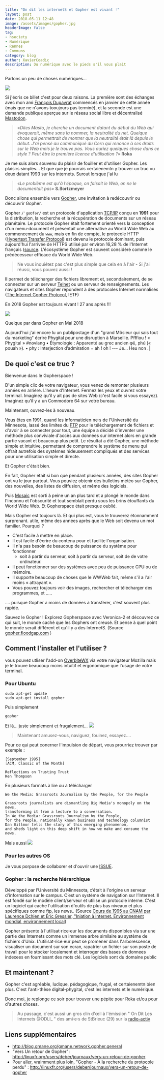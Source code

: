 ```yaml
---
title: "On dit les internetS et Gopher est vivant !"
layout: post
date: 2018-05-11 12:48
image: /assets/images/gopher.jpg
headerImage: false
tag:
- hsociety
- Numérique
- Rennes
- Communs
category: blog
author: XavierCoadic
description: Du numérique avec le pieds s'il vous plait
---
```


Parlons un peu de choses numériques...

![](/assets/images/gopher.jpg)

Si j'écris ce billet c'est pour deux raisons. La première sont des échanges avec mon ami [François Dupayrat](https://github.com/FrancoisDupayrat) commencés en janvier de cette année (mais que ne n'avons tooujours pas terminé), et la seconde est une demande publique aperçue sur le réseau social libre et décentralisé [Mastodon](https://fr.wikipedia.org/wiki/Mastodon_%28r%C3%A9seau_social%29).

> «_Dites Masto, je cherche un document datant du début du Web qui évoquerait, même sans la nommer, la neutralité du net. Quelque chose qui permettrait de montrer que la neutralité était là depuis le début. J'ai pensé au communiqué du Cern qui renonce à ses droits sur le Web mais je le trouve pas. Vous auriez quelques chose dans ce style ? Peut être la première licence d'utilisation ?_» **Roka**

Je me suis alors souvenu du plaisir de fouiller et d'utiliser Gopher. Les plaisirs simples... Et que que je pourrais certaienemtn y trouver un truc ou deux datant 1993 sur les internets. Surout lorsque j'ai lu

> «_Le problème est qu'à l'époque, on faisait le Web, on ne le documentait pas_» **S.Bortzmeyer**

Donc allons ensemble vers [Gopher](https://fr.wikipedia.org/wiki/Gopher), une invitation à redécouvrir ou découvrir Gopher.  

Gopher `/ˈɡoʊfər/` est un protocole d'application [TCP/IP](https://fr.wikipedia.org/wiki/Suite_des_protocoles_Internet) conçu en **1991** pour la distribution, la recherche et la récupération de documents sur un réseau planétaire. Le protocole Gopher était fortement orienté vers la conception d'un menu-document et présentait une alternative au World Wide Web au commencement du `www`, mais en fin de compte, le protocole HTTP ([Hypertext Transfer Protocol](https://fr.wikipedia.org/wiki/Hypertext_Transfer_Protocol)) est devenu le protocole dominant, puis aujourd'hui l'arrivée de HTTPS utilisé par environ 16,28 % de l'Internet français ([source](http://archive.wikiwix.com/cache/?url=https%3A%2F%2Fwww.udomo.fr%2Fstatistiques-sur-linternet-francais). L'écosystème Gopher est souvent considéré comme le prédécesseur efficace du World Wide Web.

> Ne vous inquiétez pas c'est plus simple que cela en à l'air - Si j'ai réussi, vous pouvez aussi !

Il permet de télécharger des fichiers librement et, secondairement, de se connecter sur un serveur [Telnet](https://fr.wikipedia.org/wiki/Telnet) ou un serveur de renseignements. Les navigateurs et sites Gopher répondent à des protocoles Internet normalisés ([The Internet Gopher Protocol](http://www.ietf.org/rfc/rfc1436.txt), IETF)

<span class="evidence">En 2018 Gopher est toujours vivant ! 27 ans après !!!</span>

![](/assets/images/gopher4.png)

<figcaption class="caption">Quelque par dans Gopher en Mai 2018</figcaption>

<div class="spoiler"><p>Aujourd'hui j'ai encore lu un publipostage d'un "grand Môsieur qui sais tout du marketing" écrire Phygital pour une disruption à Marseille. Pfffiou ! « Phygital » #novlang • Étymologie : Apparenté au grec ancien φῦ, phú (« pouah »). • phy : Interjection d’admiration = ah ! oh ! --- Je... Heu non .|</p></div>


## De quoi c'est ce truc ?

Bienvenue dans le Gopherspace !

D'un simple clic de votre navigateur, vous venez de remonter plusieurs années en arrière.
L'heure d'Internet. Fermez les yeux et ouvrez votre terminal. Imaginez qu'il y ait pas de sites Web (c'est facile si vous essayez). Imaginez qu'il y a un Commodore 64 sur votre bureau. 

Maintenant, ouvrez-les à nouveau.

Vous êtes en 1991, quand les informaticien⋅ne⋅s de l'Université du Minnesota, lassé des limites du [FTP](https://fr.wikipedia.org/wiki/File_Transfer_Protocol) pour le téléchargement de fichiers et d'avoir à se connecter pour tout, une équipe a décidé d'inventer une méthode plus conviviale d'accès aux données sur internet alors en grande partie vacant et beaucoup plus petit. Le résultat a été Gopher, une méthode simple et intuitive, permettant de comprendre le système de menu qui offrait autrefois des systèmes hideusement compliqués et des services pour une utilisation simple et directe. 

Et Gopher c'était bien.

En fait, Gopher était si bon que pendant plusieurs années, des sites Gopher ont vu le jour partout. Vous pouviez obtenir des bulletins météo sur Gopher, des nouvelles, des listes de diffusion, et même des logiciels.

Puis [Mosaic](https://fr.wikipedia.org/wiki/NCSA_Mosaic) est sorti à peine un an plus tard et a plongé le monde dans l'inconnu et l'obscurité et tout semblait perdu sous les brins étouffants du World Wide Web. Et Gopherspace était presque oublié.

Mais Gopher est toujours là. Et qui plus est, vous le trouverez étonnamment surprenant.
utile, même des années après que le Web soit devenu un mot familier. Pourquoi ?

* C'est facile à mettre en place.
* Il est facile d'écrire du contenu pour et facilite l'organisation.
* Il n'a pas besoin de beaucoup de puissance du système pour fonctionner
  * soit à partir du serveur, soit à partir du serveur, soit de de votre ordinateur. 
* <span class="evidence">Il peut fonctionner sur des systèmes avec peu de puissance CPU ou de mémoire.</span>
* Il supporte beaucoup de choses que le WWWeb fait, même s'il a l'air moins « attrayant ».
* Vous pouvez toujours voir des images, rechercher et télécharger des programmes, et .....

.... puisque Gopher a moins de données à transférer, c'est souvent plus rapide.

Sauvez le Gopher ! Explorez Gopherspace avec Veronica-2 et découvrez ce qui suit, le monde caché que les Gophers ont creusé. Et pense à quel point le monde serait différent et qu'il y a des InternetS. (Source [gopher.floodgap.com](https://gopher.floodgap.com/gopher/gw?gopher.floodgap.com/0/gopher/welcome) )

## Comment l'installer et l'utiliser ?

vous pouvez utliser l'add-on [OverbiteWX](https://addons.mozilla.org/en-US/firefox/addon/overbitewx) via votre navigateur Mozilla mais je le trouve beaucoup moins intuitif et ergonomique que l'usage de votre terminal.

### Pour Ubuntu 

```
sudo apt-get update
sudo apt-get install gopher
```

Puis simplement
```
gopher
```
Et là... juste simplement et frugalement...
![](/assets/gopher/gopher1.png)

> Maintenant amusez-vous, naviguez, fouinez, essayez....

Pour ce qui peut conerner l'impulsion de départ, vous prourriez trouver par exemple :

```
[September 1995]
[ACM, Classic of the Month]

Reflections on Trusting Trust
Ken Thompson
```
En plusieurs formats à lire ou à télécharger
```
We the Media: Grassroots Journalism by the People, for the People

Grassroots journalists are dismantling Big Media's monopoly on the news, 
transforming it from a lecture to a conversation. 
In We the Media: Grassroots Journalism by the People, 
for the People, nationally known business and technology columnist 
Dan Gillmor tells the story of this emerging phenomenon, 
and sheds light on this deep shift in how we make and consume the news.
```

Mais aussi
![](/assets/images/gopher_5.png)

### Pour les autres OS

Je vous porpose de collaborer et d'ouvrir une [ISSUE](https://github.com/XavCC/xavcc.github.io/issues). 

### Gopher : la recherche hiérarchique

Développé par l’Université du Minnesota, c’était à l'origine un serveur d'information sur le campus. C’est un système de navigation sur l’Internet. Il est fondé sur le modèle client/serveur et utilise un protocole interne. 
C'est un logiciel qui cache l'utilisation d'outils de plus bas niveaux et plus spécifiques comme ftp, les news.. (Source [Cours de 1995 au CNAM par Laurence Dchien et Éric Gressier, "Iniation à internet. Environnement mondial, environnement local](http://mcours.net/cours/pdf/info/Le_reseau_au_CNAM_Environnement_planetaire_et_Environnement_local.pdf))

Gopher présente à l'utilisat⋅rice⋅eur les documents disponibles via sur une partie des Internets comme un immense arbre similaire au système de fichiers d'Unix. L'utilisat⋅rice⋅eur peut se promener dans l'arborescence, visualiser un document sur son ecran,
rapatrier un fichier sur son poste de travail pour le stocker localement et interroger des bases de donnees indexees en fournissant des mots clé.
Les logiciels sont du domaine public

## Et maintenant ?

Gopher c'est agréable, ludique, pédagogique, frugal, et certaienemtn bien plus. C'est l'anti-thèse digital-phygital, c'est les internets et le numérique.

Donc moi, je replonge ce soir pour trouver une pépite pour Roka et/ou pour d'autres choses. 

> Au passage, c'est aussi un gros clin d'œil à l'émission " On Dit Les Internets @ODLI_ " des ami⋅e⋅s de StBrieuc (29) sur la [radio-activ](http://www.radio-activ.com)

## Liens supplémentaires

* <http://blog.gmane.org/gmane.network.gopher.general>
* "Vers Un retour de Gopher": <http://linuxfr.org/users/deber/journaux/vers-un-retour-de-gopher>
* Pour aller, vraimment plus loin, "Gopher - À la recherche du protocole perdu" : <http://linuxfr.org/users/deber/journaux/vers-un-retour-de-gopher>




